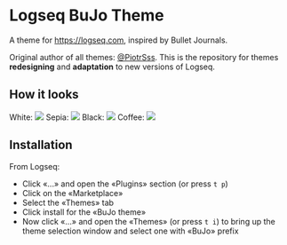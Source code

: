 # Logseq BuJo Theme
A theme for https://logseq.com, inspired by Bullet Journals.

Original author of all themes: [@PiotrSss](https://github.com/PiotrSss/logseq-bujo-theme). This is the repository for themes **redesigning** and **adaptation** to new versions of Logseq.

## How it looks
White:
![](https://raw.githubusercontent.com/stdword/logseq-bujo-theme/main/assets/light-white.jpeg)
Sepia:
![](https://raw.githubusercontent.com/stdword/logseq-bujo-theme/main/assets/light-sepia.jpeg)
Black:
![](https://raw.githubusercontent.com/stdword/logseq-bujo-theme/main/assets/dark-black.jpeg)
Coffee:
![](https://raw.githubusercontent.com/stdword/logseq-bujo-theme/main/assets/dark-coffee.jpeg)

## Installation
From Logseq:
* Click «...» and open the «Plugins» section (or press `t p`)
* Click on the «Marketplace»
* Select the «Themes» tab
* Click install for the «BuJo theme»
* Now click «...» and open the «Themes» (or press `t i`) to bring up the theme selection window and select one with «BuJo» prefix
